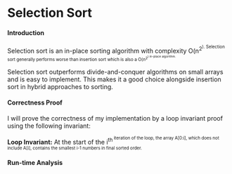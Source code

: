 Selection Sort
=============

#### Introduction

Selection sort is an in-place sorting algorithm with complexity O(n<sup>2<sup>). Selection sort generally performs worse than insertion sort which is also a O(n<sup>2<sup>) in-place algorithm.

Selection sort outperforms divide-and-conquer algorithms on small arrays and is easy to implement. This makes it a good choice alongside insertion sort in hybrid approaches to sorting.

#### Correctness Proof

I will prove the correctness of my implementation by a loop invariant proof using the following invariant:

**Loop Invariant:** At the start of the i<sup>th<sup> iteration of the loop, the array A[0:i], which does not include A[i], contains the smallest i-1 numbers in final sorted order. 



#### Run-time Analysis

